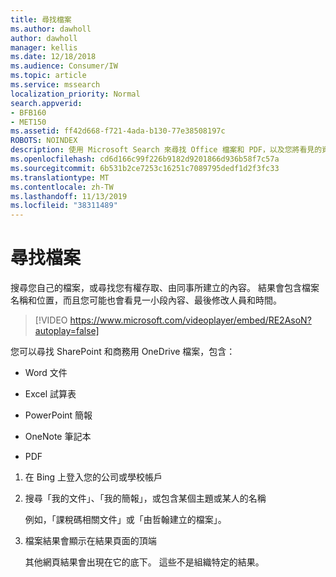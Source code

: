 ```yaml
---
title: 尋找檔案
ms.author: dawholl
author: dawholl
manager: kellis
ms.date: 12/18/2018
ms.audience: Consumer/IW
ms.topic: article
ms.service: mssearch
localization_priority: Normal
search.appverid:
- BFB160
- MET150
ms.assetid: ff42d668-f721-4ada-b130-77e38508197c
ROBOTS: NOINDEX
description: 使用 Microsoft Search 來尋找 Office 檔案和 PDF，以及您將看見的資訊
ms.openlocfilehash: cd6d166c99f226b9182d9201866d936b58f7c57a
ms.sourcegitcommit: 6b531b2ce7253c16251c7089795dedf1d2f3fc33
ms.translationtype: MT
ms.contentlocale: zh-TW
ms.lasthandoff: 11/13/2019
ms.locfileid: "38311489"
---
```

# <a name="find-files"></a>尋找檔案

搜尋您自己的檔案，或尋找您有權存取、由同事所建立的內容。 結果會包含檔案名稱和位置，而且您可能也會看見一小段內容、最後修改人員和時間。
  
> [!VIDEO https://www.microsoft.com/videoplayer/embed/RE2AsoN?autoplay=false]
  
您可以尋找 SharePoint 和商務用 OneDrive 檔案，包含：
  
- Word 文件
    
- Excel 試算表
    
- PowerPoint 簡報
    
- OneNote 筆記本
    
- PDF
    
1. 在 Bing 上登入您的公司或學校帳戶
    
2. 搜尋「我的文件」、「我的簡報」，或包含某個主題或某人的名稱
    
    例如，「課稅碼相關文件」或「由哲翰建立的檔案」。
    
3. 檔案結果會顯示在結果頁面的頂端
    
    其他網頁結果會出現在它的底下。 這些不是組織特定的結果。


